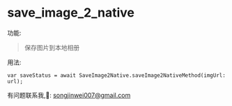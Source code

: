 # save_image_2_native

功能: 
>保存图片到本地相册

用法: 
```
var saveStatus = await SaveImage2Native.saveImage2NativeMethod(imgUrl: url);
```


有问题联系我,📮: songjinwei007@gmail.com

